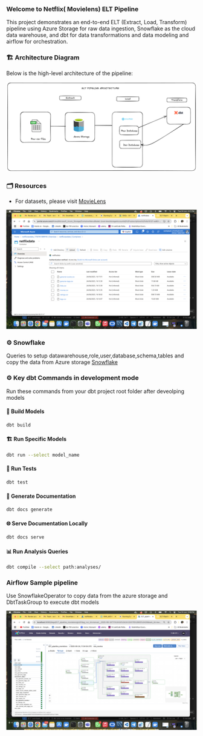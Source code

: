 
### Welcome to Netflix( Movielens) ELT Pipeline
This project demonstrates an end-to-end ELT (Extract, Load, Transform) pipeline using Azure Storage for raw data ingestion, Snowflake as the cloud data warehouse, and dbt for data transformations and data modeling and airflow for orchestration.

### 🏗️ Architecture Diagram

Below is the high-level architecture of the pipeline:

![Architecture Diagram](./assets/architecture.png)

### 🗂️ Resources

- For datasets, please visit [MovieLens](https://grouplens.org/datasets/movielens/20m/)

![Data in S3](assets/s3.png)


### ⚙️ Snowflake 
Queries to setup datawarehouse,role,user,database,schema,tables and copy the data from Azure storage [Snowflake](https://github.com/Venkatesh-admin/ELT-Pipeline-Using-DBT-Snowflake-Airflow/tree/master/snowflake)


### ⚙️ Key dbt Commands in development mode

Run these commands from your dbt project root folder after deveolping models

#### 🔨 Build Models
```bash
dbt build
````

#### 🏗️ Run Specific Models

```bash
dbt run --select model_name
```

#### 🧪 Run Tests

```bash
dbt test
```

#### 📄 Generate Documentation

```bash
dbt docs generate
```

#### 🌐 Serve Documentation Locally

```bash
dbt docs serve
```

#### 📊 Run Analysis Queries

```bash
dbt compile --select path:analyses/
```

### Airflow Sample pipeline

Use SnowflakeOperator to copy data from the azure storage and DbtTaskGroup to execute dbt models


![alt text](assets/AIRFLOW.png)


